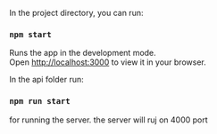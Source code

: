 In the project directory, you can run:

### `npm start`

Runs the app in the development mode.\
Open [http://localhost:3000](http://localhost:3000) to view it in your browser.

In the api folder run:

### `npm run start`

for running the server. the server will ruj on 4000 port
